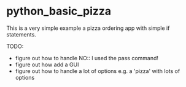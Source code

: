 # python_basic_pizza
This is a very simple example a pizza ordering app with simple
if statements.

TODO: 

* figure out how to handle NO:: I used the pass command!
* figure out how add a GUI
* figure out how to handle a lot of options e.g. a 'pizza' with lots of options